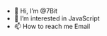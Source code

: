 - 👋 Hi, I’m @7Bit
- 👀 I’m interested in JavaScript
- 📫 How to reach me Email

<!---
pcsaJviatr/pcsaJviatr is a ✨ special ✨ repository because its `README.md` (this file) appears on your GitHub profile.
You can click the Preview link to take a look at your changes.
--->

